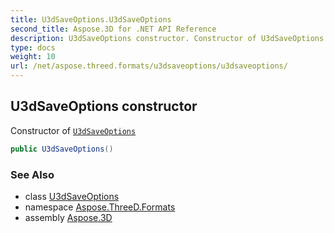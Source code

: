 ```yaml
---
title: U3dSaveOptions.U3dSaveOptions
second_title: Aspose.3D for .NET API Reference
description: U3dSaveOptions constructor. Constructor of U3dSaveOptions
type: docs
weight: 10
url: /net/aspose.threed.formats/u3dsaveoptions/u3dsaveoptions/
---
```

## U3dSaveOptions constructor

Constructor of [`U3dSaveOptions`](../)

```csharp
public U3dSaveOptions()
```

### See Also

* class [U3dSaveOptions](../)
* namespace [Aspose.ThreeD.Formats](../../../aspose.threed.formats/)
* assembly [Aspose.3D](../../../)


